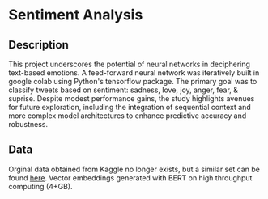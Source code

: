 # Sentiment Analysis

## Description

This project underscores the potential of neural networks in deciphering text-based emotions. A feed-forward neural network was iteratively built in google colab using Python's tensorflow package. The primary goal was to classify tweets based on sentiment: sadness, love, joy, anger, fear, & suprise. Despite modest performance gains, the study highlights avenues for future exploration, including the integration of sequential context and more complex model architectures to enhance predictive accuracy and robustness.


## Data 

Orginal data obtained from Kaggle no longer exists, but a similar set can be found [here](https://huggingface.co/datasets/dair-ai/emotion). Vector embeddings generated with BERT on high throughput computing (4+GB). 
